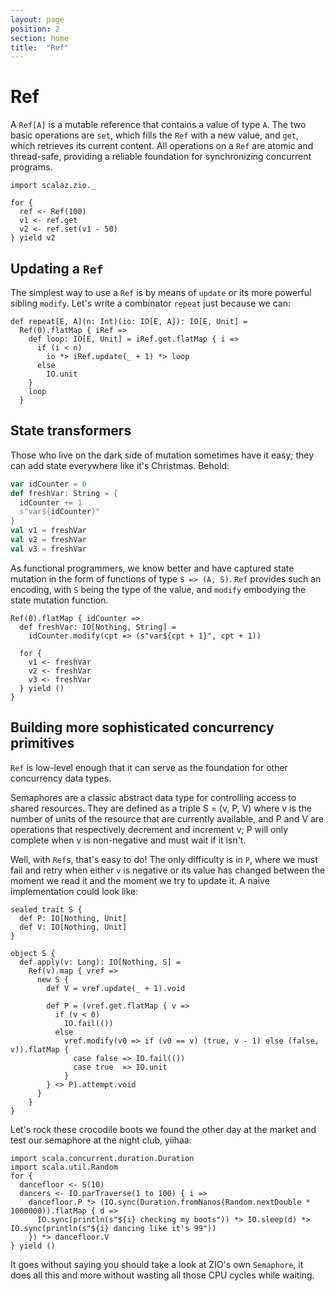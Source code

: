 ```yaml
---
layout: page
position: 2
section: home
title:  "Ref"
---
```


# Ref

A `Ref[A]` is a mutable reference that contains a value of type `A`. The two basic operations are `set`, which fills the `Ref` with a new value, and `get`, which retrieves its current content. All operations on a `Ref` are atomic and thread-safe, providing a reliable foundation for synchronizing concurrent programs.

```tut:silent
import scalaz.zio._

for {
  ref <- Ref(100)
  v1 <- ref.get
  v2 <- ref.set(v1 - 50)
} yield v2
```

## Updating a `Ref`

The simplest way to use a `Ref` is by means of `update` or its more powerful sibling `modify`. Let's write a combinator `repeat` just because we can:

```tut:silent
def repeat[E, A](n: Int)(io: IO[E, A]): IO[E, Unit] =
  Ref(0).flatMap { iRef =>
    def loop: IO[E, Unit] = iRef.get.flatMap { i =>
      if (i < n)
        io *> iRef.update(_ + 1) *> loop
      else
        IO.unit
    }
    loop
  }
```

## State transformers

Those who live on the dark side of mutation sometimes have it easy; they can add state everywhere like it's Christmas. Behold:

```scala
var idCounter = 0
def freshVar: String = {
  idCounter += 1
  s"var${idCounter}"
}
val v1 = freshVar
val v2 = freshVar
val v3 = freshVar
```

As functional programmers, we know better and have captured state mutation in the form of functions of type `S => (A, S)`. `Ref` provides such an encoding, with `S` being the type of the value, and `modify` embodying the state mutation function.

```tut:silent
Ref(0).flatMap { idCounter =>
  def freshVar: IO[Nothing, String] =
    idCounter.modify(cpt => (s"var${cpt + 1}", cpt + 1))

  for {
    v1 <- freshVar
    v2 <- freshVar
    v3 <- freshVar
  } yield ()
}
```

## Building more sophisticated concurrency primitives

`Ref` is low-level enough that it can serve as the foundation for other concurrency data types.

Semaphores are a classic abstract data type for controlling access to shared resources. They are defined as a triple S = (v, P, V) where v is the number of units of the resource that are currently available, and P and V are operations that respectively decrement and increment v; P will only complete when v is non-negative and must wait if it isn't.

Well, with `Ref`s, that's easy to do! The only difficulty is in `P`, where we must fail and retry when either `v` is negative or its value has changed between the moment we read it and the moment we try to update it. A naive implementation could look like:

```tut:silent
sealed trait S {
  def P: IO[Nothing, Unit]
  def V: IO[Nothing, Unit]
}

object S {
  def apply(v: Long): IO[Nothing, S] =
    Ref(v).map { vref =>
      new S {
        def V = vref.update(_ + 1).void

        def P = (vref.get.flatMap { v =>
          if (v < 0)
            IO.fail(())
          else
            vref.modify(v0 => if (v0 == v) (true, v - 1) else (false, v)).flatMap {
              case false => IO.fail(())
              case true  => IO.unit
            }
        } <> P).attempt.void
      }
    }
}
```

Let's rock these crocodile boots we found the other day at the market and test our semaphore at the night club, yiihaa:

```
import scala.concurrent.duration.Duration
import scala.util.Random
for {
  dancefloor <- S(10)
  dancers <- IO.parTraverse(1 to 100) { i =>
    dancefloor.P *> (IO.sync(Duration.fromNanos(Random.nextDouble * 1000000)).flatMap { d =>
      IO.sync(println(s"${i} checking my boots")) *> IO.sleep(d) *> IO.sync(println(s"${i} dancing like it's 99"))
    }) *> dancefloor.V
} yield ()
```

It goes without saying you should take a look at ZIO's own `Semaphore`, it does all this and more without wasting all those CPU cycles while waiting.
